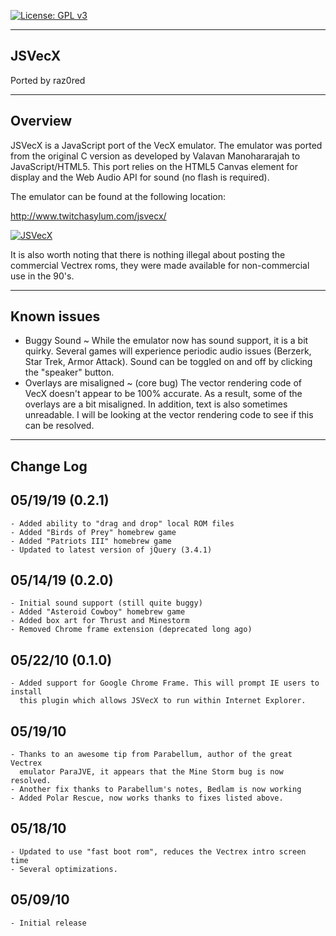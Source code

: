 [![License: GPL v3](https://img.shields.io/badge/License-GPLv3-blue.svg)](https://www.gnu.org/licenses/gpl-3.0)

--------------------------------------------
JSVecX
--------------------------------------------

Ported by raz0red

--------------------------------------------
Overview
--------------------------------------------

JSVecX is a JavaScript port of the VecX emulator. The emulator was ported from
the original C version as developed by Valavan Manohararajah to JavaScript/HTML5.
This port relies on the HTML5 Canvas element for display and the Web Audio API 
for sound (no flash is required). 

The emulator can be found at the following location: 

http://www.twitchasylum.com/jsvecx/

[![JSVecX](https://raw.githubusercontent.com/raz0red/jsvecx/master/screenshots/jsvecx.jpg)](http://www.twitchasylum.com/jsvecx/)

It is also worth noting that there is nothing illegal about posting the
commercial Vectrex roms, they were made available for non-commercial use in the 90's. 

--------------------------------------------
Known issues
--------------------------------------------

  * Buggy Sound ~ While the emulator now has sound support, it is a bit 
    quirky. Several games will experience periodic audio issues (Berzerk, 
    Star Trek, Armor Attack). Sound can be toggled on and off by clicking 
    the "speaker" button.
  * Overlays are misaligned ~ (core bug) The vector rendering code of VecX
    doesn't appear to be 100% accurate. As a result, some of the overlays
    are a bit misaligned. In addition, text is also sometimes unreadable.
    I will be looking at the vector rendering code to see if this can be 
    resolved. 

--------------------------------------------
Change Log
--------------------------------------------

05/19/19 (0.2.1)
-------------------
    - Added ability to "drag and drop" local ROM files
    - Added "Birds of Prey" homebrew game
    - Added "Patriots III" homebrew game
    - Updated to latest version of jQuery (3.4.1)

05/14/19 (0.2.0)
-------------------
    - Initial sound support (still quite buggy)
    - Added "Asteroid Cowboy" homebrew game
    - Added box art for Thrust and Minestorm
    - Removed Chrome frame extension (deprecated long ago)

05/22/10 (0.1.0)
-------------------
    - Added support for Google Chrome Frame. This will prompt IE users to install
      this plugin which allows JSVecX to run within Internet Explorer. 

05/19/10 
-------------------
    - Thanks to an awesome tip from Parabellum, author of the great Vectrex
      emulator ParaJVE, it appears that the Mine Storm bug is now resolved. 
    - Another fix thanks to Parabellum's notes, Bedlam is now working
    - Added Polar Rescue, now works thanks to fixes listed above. 

05/18/10 
-------------------
    - Updated to use "fast boot rom", reduces the Vectrex intro screen time
    - Several optimizations. 
 
05/09/10 
-------------------
    - Initial release
